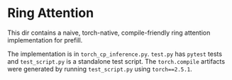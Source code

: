 # Ring Attention

This dir contains a naive, torch-native, compile-friendly ring attention implementation for prefill.

The implementation is in `torch_cp_inference.py`. `test.py` has `pytest` tests and `test_script.py`
is a standalone test script. The `torch.compile` artifacts were generated by running `test_script.py`
using `torch==2.5.1`.
